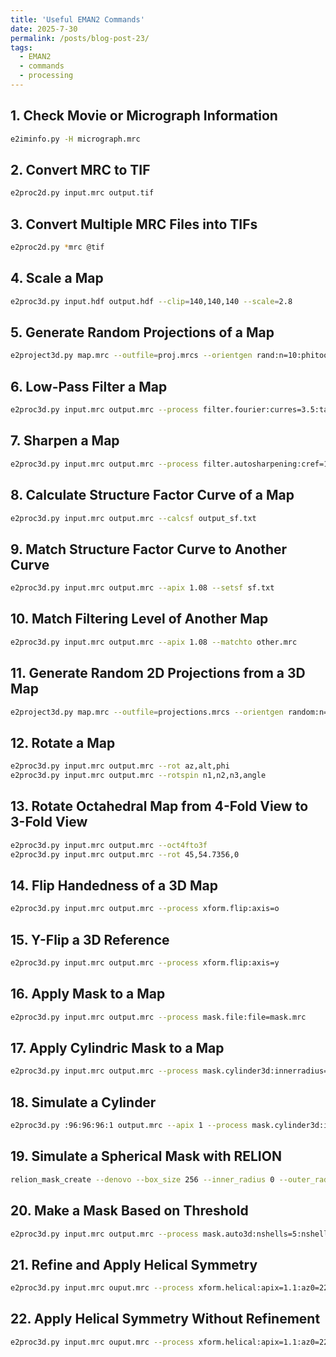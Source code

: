 ```yaml
---
title: 'Useful EMAN2 Commands'
date: 2025-7-30
permalink: /posts/blog-post-23/
tags:
  - EMAN2
  - commands
  - processing
---
```



## 1. Check Movie or Micrograph Information

```bash
e2iminfo.py -H micrograph.mrc
```

## 2. Convert MRC to TIF

```bash
e2proc2d.py input.mrc output.tif
```

## 3. Convert Multiple MRC Files into TIFs

```bash
e2proc2d.py *mrc @tif
```

## 4. Scale a Map

```bash
e2proc3d.py input.hdf output.hdf --clip=140,140,140 --scale=2.8
```

## 5. Generate Random Projections of a Map

```bash
e2project3d.py map.mrc --outfile=proj.mrcs --orientgen rand:n=10:phitoo=1:trans=4
```

## 6. Low-Pass Filter a Map

```bash
e2proc3d.py input.mrc output.mrc --process filter.fourier:curres=3.5:targetres=7:dampamp=1:randomizephase=0
```

## 7. Sharpen a Map

```bash
e2proc3d.py input.mrc output.mrc --process filter.autosharpening:cref=1:mapres=2.5:lpfile=fsc.txt.fit
```

## 8. Calculate Structure Factor Curve of a Map

```bash
e2proc3d.py input.mrc output.mrc --calcsf output_sf.txt
```

## 9. Match Structure Factor Curve to Another Curve

```bash
e2proc3d.py input.mrc output.mrc --apix 1.08 --setsf sf.txt
```

## 10. Match Filtering Level of Another Map

```bash
e2proc3d.py input.mrc output.mrc --apix 1.08 --matchto other.mrc
```

## 11. Generate Random 2D Projections from a 3D Map

```bash
e2project3d.py map.mrc --outfile=projections.mrcs --orientgen random:n=1000:phitoo=1:inc_mirror=1:trans=10
```

## 12. Rotate a Map

```bash
e2proc3d.py input.mrc output.mrc --rot az,alt,phi
e2proc3d.py input.mrc output.mrc --rotspin n1,n2,n3,angle
```

## 13. Rotate Octahedral Map from 4-Fold View to 3-Fold View

```bash
e2proc3d.py input.mrc output.mrc --oct4fto3f
e2proc3d.py input.mrc output.mrc --rot 45,54.7356,0
```

## 14. Flip Handedness of a 3D Map

```bash
e2proc3d.py input.mrc output.mrc --process xform.flip:axis=o
```

## 15. Y-Flip a 3D Reference

```bash
e2proc3d.py input.mrc output.mrc --process xform.flip:axis=y
```

## 16. Apply Mask to a Map

```bash
e2proc3d.py input.mrc output.mrc --process mask.file:file=mask.mrc
```

## 17. Apply Cylindric Mask to a Map

```bash
e2proc3d.py input.mrc output.mrc --process mask.cylinder3d:innerradius=10A:outerradius=20A:length=60A:masksoft=10A
```

## 18. Simulate a Cylinder

```bash
e2proc3d.py :96:96:96:1 output.mrc --apix 1 --process mask.cylinder3d:innerradius=10A:outerradius=20A:length=60A:masksoft=10A
```

## 19. Simulate a Spherical Mask with RELION

```bash
relion_mask_create --denovo --box_size 256 --inner_radius 0 --outer_radius 50 --angpix 1.6 --o mask.mrc
```

## 20. Make a Mask Based on Threshold

```bash
e2proc3d.py input.mrc output.mrc --process mask.auto3d:nshells=5:nshellsgauss=5:thresh=3
```

## 21. Refine and Apply Helical Symmetry

```bash
e2proc3d.py input.mrc ouput.mrc --process xform.helical:apix=1.1:az0=22:z0=37.2:cdsym=c6:verbose=1:rstep=1
```

## 22. Apply Helical Symmetry Without Refinement

```bash
e2proc3d.py input.mrc ouput.mrc --process xform.helical:apix=1.1:az0=22:z0=37.2:cdsym=c6:verbose=1
```
